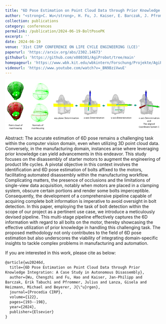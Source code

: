 ```yaml
---
title: "6D Pose Estimation on Point Cloud Data through Prior Knowledge Integration: A Case Study in Autonomous Disassembly"
author: "<strong>C. Wu</strong>, H. Fu, J. Kaiser, E. Barczak, J. Pfrommer, G. Lanza, M. Heizmann, J. Beyerer"
collection: publications
category: conferences
permalink: /publication/2024-06-19-BoltPosePK
excerpt: ''
date: 2024-06-19
venue: '31st CIRP CONFERENCE ON LIFE CYCLE ENGINEERING (LCE)'
paperurl: 'https://arxiv.org/abs/2302.14673'
githuburl: 'https://github.com/x080301/AgiProbot/tree/main'
homepageurl: 'https://www.wbk.kit.edu/wbkintern/Forschung/Projekte/AgiProbot/?site=home'
videourl: 'https://www.youtube.com/watch?v=_BN9BziVwuE'
---
```


<img src="../images/teasers/teaser_BoltPosePK.png" alt="teaser_APES" style="display: block; margin: auto;">

Abstract: The accurate estimation of 6D pose remains a challenging task within the computer vision domain, even when utilizing 3D point cloud data. Conversely, in the manufacturing domain, instances arise where leveraging prior knowledge can yield advancements in this endeavor. This study focuses on the disassembly of starter motors to augment the engineering of product life cycles. A pivotal objective in this context involves the identification and 6D pose estimation of bolts affixed to the motors, facilitating automated disassembly within the manufacturing workflow. Complicating matters, the presence of occlusions and the limitations of single-view data acquisition, notably when motors are placed in a clamping system, obscure certain portions and render some bolts imperceptible. Consequently, the development of a comprehensive pipeline capable of acquiring complete bolt information is imperative to avoid oversight in bolt detection. In this paper, employing the task of bolt detection within the scope of our project as a pertinent use case, we introduce a meticulously devised pipeline. This multi-stage pipeline effectively captures the 6D information with regard to all bolts on the motor, thereby showcasing the effective utilization of prior knowledge in handling this challenging task. The proposed methodology not only contributes to the field of 6D pose estimation but also underscores the viability of integrating domain-specific insights to tackle complex problems in manufacturing and automation.


If you are interested in this work, please cite as below:

```text
@article{wu20246d,
  title={6D Pose Estimation on Point Cloud Data through Prior Knowledge Integration: A Case Study in Autonomous Disassembly},
  author={Wu, Chengzhi and Fu, Hao and Kaiser, Jan-Philipp and Barczak, Erik Tabuchi and Pfrommer, Julius and Lanza, Gisela and Heizmann, Michael and Beyerer, J{\"u}rgen},
  journal={Procedia CIRP},
  volume={122},
  pages={193--198},
  year={2024},
  publisher={Elsevier}
}
```
